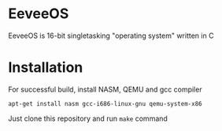 # EeveeOS
EeveeOS is 16-bit singletasking "operating system" written in C
# Installation
For successful build, install NASM, QEMU and gcc compiler

`apt-get install nasm gcc-i686-linux-gnu qemu-system-x86`

Just clone this repository and run `make` command